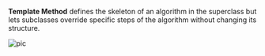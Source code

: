 **Template Method** defines the skeleton of an algorithm in the superclass but
lets subclasses override specific steps of the algorithm without changing its structure.


![pic](https://upload.wikimedia.org/wikipedia/commons/2/2a/W3sDesign_Template_Method_Design_Pattern_UML.jpg)